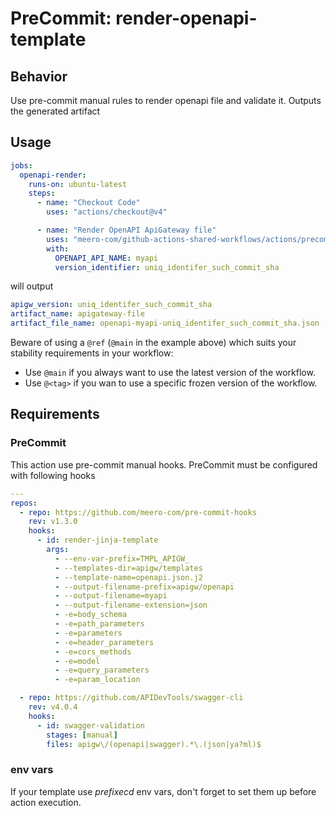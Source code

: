 # PreCommit: render-openapi-template

## Behavior

Use pre-commit manual rules to render openapi file and validate it.
Outputs the generated artifact

## Usage

```yaml
jobs:
  openapi-render:
    runs-on: ubuntu-latest
    steps:
      - name: "Checkout Code"
        uses: "actions/checkout@v4"

      - name: "Render OpenAPI ApiGateway file"
        uses: "meero-com/github-actions-shared-workflows/actions/precommit/render-openapi-template@main"
        with:
          OPENAPI_API_NAME: myapi
          version_identifier: uniq_identifer_such_commit_sha
```

will output
```yaml
apigw_version: uniq_identifer_such_commit_sha
artifact_name: apigateway-file
artifact_file_name: openapi-myapi-uniq_identifer_such_commit_sha.json
```

Beware of using a `@ref` (`@main` in the example above) which suits your stability requirements in your workflow:

* Use `@main` if you always want to use the latest version of the workflow.
* Use `@<tag>` if you wan to use a specific frozen version of the workflow.

## Requirements

### PreCommit
This action use pre-commit manual hooks.
PreCommit must be configured with following hooks

```yaml
---
repos:
  - repo: https://github.com/meero-com/pre-commit-hooks
    rev: v1.3.0
    hooks:
      - id: render-jinja-template
        args:
          - --env-var-prefix=TMPL_APIGW_
          - --templates-dir=apigw/templates
          - --template-name=openapi.json.j2
          - --output-filename-prefix=apigw/openapi
          - --output-filename=myapi
          - --output-filename-extension=json
          - -e=body_schema
          - -e=path_parameters
          - -e=parameters
          - -e=header_parameters
          - -e=cors_methods
          - -e=model
          - -e=query_parameters
          - -e=param_location

  - repo: https://github.com/APIDevTools/swagger-cli
    rev: v4.0.4
    hooks:
      - id: swagger-validation
        stages: [manual]
        files: apigw\/(openapi|swagger).*\.(json|ya?ml)$

```

### env vars

If your template use _prefixecd_ env vars, don't forget to set them up before action execution.